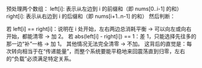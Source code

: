 预处理两个数组：
left[i]: 表示从左边到 i 的前缀和（即 nums[0..i-1] 的和）
right[i]: 表示从右边到 i 的后缀和（即 nums[i+1..n-1] 的和）
然后判断：

若 left[i] == right[i]：说明在 i 处开始，左右两边总消耗平衡 → 可以向左或向右开始，都能清零 → 加 2。
若 abs(left[i] - right[i]) == 1：差 1，只能选择先往多的那一边“补”一格 → 加 1。
其他情况无法完全清零 → 不加。
这背后的直觉是：每次转向相当于在“传递能量”，而整个系统要能平稳地来回震荡直到归零，左右的“负载”必须满足特定关系。